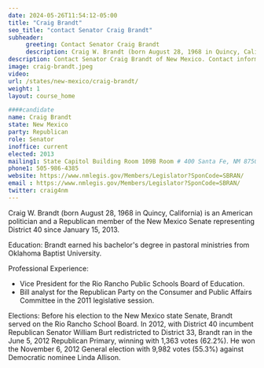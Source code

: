 ```yaml
---
date: 2024-05-26T11:54:12-05:00
title: "Craig Brandt"
seo_title: "contact Senator Craig Brandt"
subheader:
     greeting: Contact Senator Craig Brandt
     description: Craig W. Brandt (born August 28, 1968 in Quincy, California) is an American politician and a Republican member of the New Mexico Senate representing District 40 since January 15, 2013.
description: Contact Senator Craig Brandt of New Mexico. Contact information for Craig Brandt includes email address, phone number, and mailing address.
image: craig-brandt.jpeg
video:
url: /states/new-mexico/craig-brandt/
weight: 1
layout: course_home

####candidate
name: Craig Brandt
state: New Mexico
party: Republican
role: Senator
inoffice: current
elected: 2013
mailing1: State Capitol Building Room 109B Room # 400 Santa Fe, NM 87501
phone1: 505-986-4385
website: https://www.nmlegis.gov/Members/Legislator?SponCode=SBRAN/
email : https://www.nmlegis.gov/Members/Legislator?SponCode=SBRAN/
twitter: craig4nm
---
```

Craig W. Brandt (born August 28, 1968 in Quincy, California) is an American politician and a Republican member of the New Mexico Senate representing District 40 since January 15, 2013.

Education:
Brandt earned his bachelor's degree in pastoral ministries from Oklahoma Baptist University.

Professional Experience:
- Vice President for the Rio Rancho Public Schools Board of Education.
- Bill analyst for the Republican Party on the Consumer and Public Affairs Committee in the 2011 legislative session.

Elections:
Before his election to the New Mexico state Senate, Brandt served on the Rio Rancho School Board. In 2012, with District 40 incumbent Republican Senator William Burt redistricted to District 33, Brandt ran in the June 5, 2012 Republican Primary, winning with 1,363 votes (62.2%). He won the November 6, 2012 General election with 9,982 votes (55.3%) against Democratic nominee Linda Allison.
